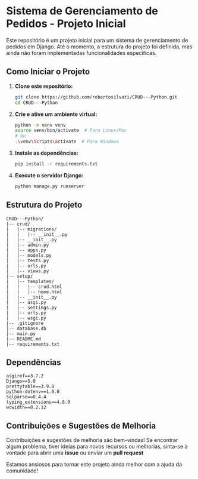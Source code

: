 # Sistema de Gerenciamento de Pedidos - Projeto Inicial

Este repositório é um projeto inicial para um sistema de gerenciamento de pedidos em Django. Até o momento, a estrutura do projeto foi definida, mas ainda não foram implementadas funcionalidades específicas.

## Como Iniciar o Projeto

1. **Clone este repositório:**
    ```bash
    git clone https://github.com/robertosilvati/CRUD---Python.git
    cd CRUD---Python
    ```

2. **Crie e ative um ambiente virtual:**
    ```bash
    python -m venv venv
    source venv/bin/activate  # Para Linux/Mac
    # Ou
    .\venv\Scripts\activate  # Para Windows
    ```

3. **Instale as dependências:**
    ```bash
    pip install -r requirements.txt
    ```
    
4. **Execute o servidor Django:**
    ```bash
    python manage.py runserver
    ```
    
## Estrutura do Projeto

```plaintext
CRUD---Python/
|-- crud/
|   |-- migrations/
|   |   |-- __init__.py
|   |-- __init__.py
|   |-- admin.py
|   |-- apps.py
|   |-- models.py
|   |-- tests.py
|   |-- urls.py
|   |-- views.py
|-- setup/
|   |-- templates/
|   |   |-- crud.html
|   |   |-- home.html
|   |-- __init__.py
|   |-- asgi.py
|   |-- settings.py
|   |-- urls.py
|   |-- wsgi.py
|-- .gitignore
|-- database.db
|-- main.py
|-- README.md
|-- requirements.txt
```



## Dependências
```plaintext
asgiref==3.7.2
Django==5.0
prettytable==3.9.0
python-dotenv==1.0.0
sqlparse==0.4.4
typing_extensions==4.8.0
wcwidth==0.2.12
```
## Contribuições e Sugestões de Melhoria

Contribuições e sugestões de melhoria são bem-vindas! Se encontrar algum problema, tiver ideias para novos recursos ou melhorias, sinta-se à vontade para abrir uma **issue** ou enviar um **pull request**

Estamos ansiosos para tornar este projeto ainda melhor com a ajuda da comunidade!
